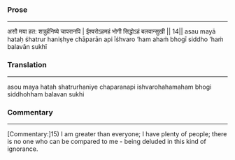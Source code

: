 ### Prose 
 --- 
असौ मया हत: शत्रुर्हनिष्ये चापरानपि |
ईश्वरोऽहमहं भोगी सिद्धोऽहं बलवान्सुखी || 14||
asau mayā hataḥ śhatrur haniṣhye chāparān api
īśhvaro ’ham ahaṁ bhogī siddho ’haṁ balavān sukhī

### Translation 
 --- 
asou maya hatah shatrurhaniye chaparanapi ishvarohahamaham bhogi siddhohham balavan sukhi

### Commentary 
 --- 
[Commentary:]15) I am greater than everyone; I have plenty of people; there is no one who can be compared to me - being deluded in this kind of ignorance.